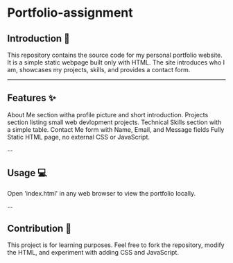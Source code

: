 # Portfolio-assignment
## Introduction 📍
This repository contains the source code for my personal portfolio website. It is a simple static webpage built only with HTML. The site introduces who I am, showcases my projects, skills, and provides a contact form.

---

## Features ✨
About Me section witha profile picture and short introduction.
Projects section listing small web devlopment projects.
Technical Skills section with a simple table.
Contact Me form with Name, Email, and Message fields
Fully Static HTML page, no external CSS or JavaScript.

--

## Usage 💻
Open 'index.html' in any web browser to view the portfolio locally.

--

## Contribution 🤝
This project is for learning purposes. Feel free to fork the repository, modify the HTML, and experiment with adding CSS and JavaScript.
